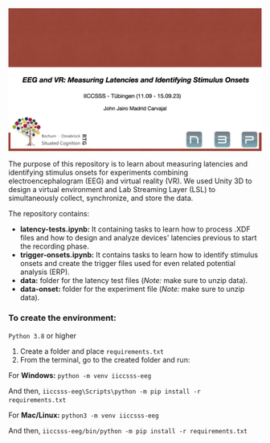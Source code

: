 <img src="logos/‎cover‎001.png" alt="Drawing"/>

The purpose of this repository is to learn about measuring latencies and identifying stimulus onsets for experiments 
combining electroencephalogram (EEG) and virtual reality (VR). We used Unity 3D to design a virtual environment and
Lab Streaming Layer (LSL) to simultaneously collect, synchronize, and store the data. 

The repository contains:
- <strong>latency-tests.ipynb:</strong> It containing tasks to learn how to process .XDF files and how to design and analyze 
devices' latencies previous to start the recording phase.
- <strong>trigger-onsets.ipynb:</strong> It contains tasks to learn how to identify stimulus onsets and create the trigger 
files used for even related potential analysis (ERP).
- <strong>data:</strong> folder for the latency test files (_Note:_ make sure to unzip data).
- <strong>data-onset:</strong> folder for the experiment file (_Note:_ make sure to unzip data).

### To create the environment:

`Python 3.8` or higher

1. Create a folder and place `requirements.txt`
2. From the terminal, go to the created folder and run:

For <strong>Windows:</strong> 
`python -m venv iiccsss-eeg`

And then, `iiccsss-eeg\Scripts\python -m pip install -r requirements.txt`

For <strong>Mac/Linux:</strong> 
`python3 -m venv iiccsss-eeg`

And then, `iiccsss-eeg/bin/python -m pip install -r requirements.txt`

